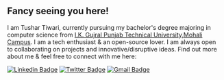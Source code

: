 ## Fancy seeing you here! 

I am Tushar Tiwari, currently pursuing my bachelor's degree majoring in computer science from [I.K. Gujral Punjab Technical University,Mohali Campus](https://mohali.ptu.ac.in/). I am a tech enthusiast & an open-source lover. I am always open to collaborating on projects and innovative/disruptive ideas. Find out more about me & feel free to connect with me here:

[![Linkedin Badge](https://img.shields.io/badge/-tushartiwari0172-blue?style=flat-square&logo=Linkedin&logoColor=white&link=https://www.linkedin.com/in/tushartiwari0172/)](https://www.linkedin.com/in/tushartiwari0172/)
[![Twitter Badge](https://img.shields.io/badge/-tushartiwari__me-blue?style=flat-square&logo=twitter&logoColor=white&link=https://twitter.com/tushartiwari_me)](https://twitter.com/tushartiwari_me)
[![Gmail Badge](https://img.shields.io/badge/-tushartiwari0172@gmail.com-c14438?style=flat-square&logo=Gmail&logoColor=white&link=mailto:tushartiwari0172@gmail.com)](mailto:tushartiwari0172@gmail.com)
